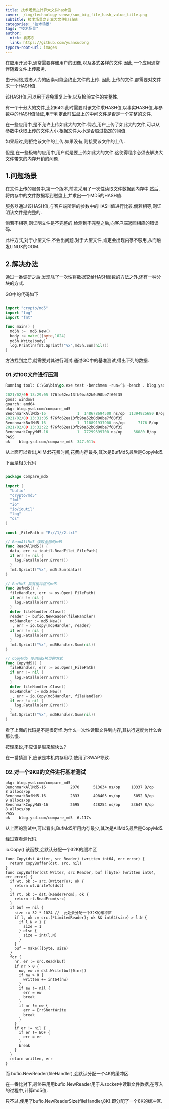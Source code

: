 ```yaml
---
title: 技术场景之计算大文件hash值
cover:  /img/technology-sense/sum_big_file_hash_value_title.png
subtitle: 技术场景之计算大文件hash值
categories: "技术场景"
tags: "技术场景"
author:
  nick: 袁苏东
  link: https://github.com/yuansudong
typora-root-url: images
---
```


在应用开发中,通常需要存储用户的图像,以及各式各样的文件.因此,一个应用通常伴随着文件上传服务.



由于网络,或者人为的因素可能会终止文件的上传. 因此,上传的文件,都需要对文件求一个HASH值.



该HASH值,可以用于避免重复上传.以及检验文件的完整性.



有一个十分大的文件,比如64G.此时需要对该文件求HASH值,以事实HASH值,与参数中的HASH值验证,用于判定此时磁盘上的中间文件是否是一个完整的文件.



在一些应用中,是不允许上传如此大的文件.倘若,用户上传了如此大的文件,可以从参数中获取上传的文件大小.根据文件大小是否超过指定的阈值.



如果超过,则拒绝该文件的上传.如果没有,则接受该文件的上传.



但是,在一些极端的应用中,用户就是要上传如此大的文件.这使得程序必须去解决大文件带来的内存开销的问题.



## 1.问题场景



在文件上传的服务中,第一个版本,前辈采用了一次性读取文件数据到内存中.然后,将内存中的文件数据写到磁盘上,并求出一个MD5的HASH值.



服务器通过该HASH值,与客户端所带的参数中的HASH值进行比较.倘若相等,则证明该文件是完整的.



倘若不相等,则证明文件是不完整的.检测到不完整之后,向客户端返回相应的错误码.



此种方式,对于小型文件,不会出问题.对于大型文件,肯定会出现内存不够用,从而触发LINUX的OOM.



## 2.解决办法



通过一番调研之后,发现除了一次性将数据交给HASH函数的方法之外,还有一种分块的方式.



GO中的代码如下



```go

import "crypto/md5"
import "log"
import "fmt"

func main() {
  md5h :=  md5.New()
  body := make([]byte,1024)
  md5h.Write(body)
  log.Println(fmt.Sprintf("%x",md5h.Sum(nil)))
}

```



方法找到之后,就需要对其进行测试.通过GO中的基准测试,得出下列的数据.



### 01.对10G文件进行压测



```go
Running tool: C:\Go\bin\go.exe test -benchmem -run=^$ -bench . blog.ysd.com\compare_md5

2021/02/09 13:29:05 f76fd62ea13fb9ba52b0d90be7f60f35
goos: windows
goarch: amd64
pkg: blog.ysd.com/compare_md5
BenchmarkAllMd5-16              1  148678694500 ns/op  11394925680 B/op       872 allocs/op
2021/02/09 13:31:05 f76fd62ea13fb9ba52b0d90be7f60f35
BenchmarkBufMd5-16              1  118891937900 ns/op      7176 B/op        14 allocs/op
2021/02/09 13:32:22 f76fd62ea13fb9ba52b0d90be7f60f35
BenchmarkCopyMd5-16             1  77299399700 ns/op     36080 B/op        17 allocs/op
PASS
ok    blog.ysd.com/compare_md5  347.011s
```



从上面可以看出,AllMd5花费时间,花费内存最多,其次是BufMd5,最后是CopyMd5.



下面是相关代码



```go

package compare_md5

import (
  "bufio"
  "crypto/md5"
  "fmt"
  "io"
  "io/ioutil"
  "log"
  "os"
)

const _FilePath = "E://1//2.txt"

// ReadAllMd5 读取全部的md5
func ReadAllMd5() {
  data, err := ioutil.ReadFile(_FilePath)
  if err != nil {
    log.Fatalln(err.Error())
  }
  fmt.Sprintf("%x", md5.Sum(data))
}

// BufMd5 具有缓冲区的md5
func BufMd5() {
  fileHandler, err := os.Open(_FilePath)
  if err != nil {
    log.Fatalln(err.Error())
  }
  defer fileHandler.Close()
  reader := bufio.NewReader(fileHandler)
  md5Handler := md5.New()
  _, err = io.Copy(md5Handler, reader)
  if err != nil {
    log.Fatalln(err.Error())
  }
  fmt.Sprintf("%x", md5Handler.Sum(nil))
}

// CopyMd5 使用md5拷贝的方式
func CopyMd5() {
  fileHandler, err := os.Open(_FilePath)
  if err != nil {
    log.Fatalln(err.Error())
  }
  defer fileHandler.Close()
  md5Handler := md5.New()
  _, err = io.Copy(md5Handler, fileHandler)
  if err != nil {
    log.Fatalln(err.Error())
  }
  fmt.Sprintf("%x", md5Handler.Sum(nil))
}
```



看了上面的代码是不是很奇怪.为什么一次性读取文件到内存,其执行速度为什么会那么慢.



按理来说,不应该是越来越快么?



在一番猜测下,应该是本机内存用尽,使用了SWAP导致.



### 02.对一个9KB的文件进行基准测试



```
pkg: blog.ysd.com/compare_md5
BenchmarkAllMd5-16           2070      513634 ns/op     10337 B/op         8 allocs/op
BenchmarkBufMd5-16           2833      498403 ns/op      5052 B/op         9 allocs/op
BenchmarkCopyMd5-16          2695      428254 ns/op     33647 B/op         8 allocs/op
PASS
ok    blog.ysd.com/compare_md5  6.117s
```



从上面的测试中,可以看出,BufMd5所用内存最少,其次是AllMd5,最后是CopyMd5.



经过查看源代码.



io.Copy() 该函数,会默认分配一个32K的缓冲区



```
func Copy(dst Writer, src Reader) (written int64, err error) {
  return copyBuffer(dst, src, nil)
}
func copyBuffer(dst Writer, src Reader, buf []byte) (written int64, err error) {
  if wt, ok := src.(WriterTo); ok {
    return wt.WriteTo(dst)
  }
  if rt, ok := dst.(ReaderFrom); ok {
    return rt.ReadFrom(src)
  }
  if buf == nil {
    size := 32 * 1024 //  此处会分配一个32K的缓冲区
    if l, ok := src.(*LimitedReader); ok && int64(size) > l.N {
      if l.N < 1 {
        size = 1
      } else {
        size = int(l.N)
      }
    }
    buf = make([]byte, size)
  }
  for {
    nr, er := src.Read(buf)
    if nr > 0 {
      nw, ew := dst.Write(buf[0:nr])
      if nw > 0 {
        written += int64(nw)
      }
      if ew != nil {
        err = ew
        break
      }
      if nr != nw {
        err = ErrShortWrite
        break
      }
    }
    if er != nil {
      if er != EOF {
        err = er
      }
      break
    }
  }
  return written, err
}
```



而 bufio.NewReader(fileHandler),会默认分配一个4K的缓冲区.



在一番比对下,最终采用用bufio.NewReader用于从socket中读取文件数据,在写入的过程中,计算md5值.



只不过,使用了bufio.NewReaderSize(fileHandler,8K).即分配了一个8K的缓冲区.

